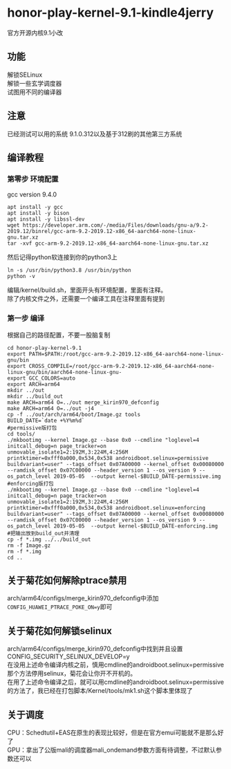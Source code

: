 # honor-play-kernel-9.1-kindle4jerry
官方开源内核9.1小改  
## 功能
解锁SELinux  
解锁一些玄学调度器  
试图用不同的编译器  
## 注意
已经测试可以用的系统 9.1.0.312以及基于312刷的其他第三方系统  
## 编译教程
### 第零步 环境配置
gcc version 9.4.0
```shell
apt install -y gcc
apt install -y bison 
apt install -y libssl-dev
wget https://developer.arm.com/-/media/Files/downloads/gnu-a/9.2-2019.12/binrel/gcc-arm-9.2-2019.12-x86_64-aarch64-none-linux-gnu.tar.xz
tar -xvf gcc-arm-9.2-2019.12-x86_64-aarch64-none-linux-gnu.tar.xz
```
然后记得python软连接到你的python3上
```shell
ln -s /usr/bin/python3.8 /usr/bin/python
python -v
```
编辑/kernel/build.sh，里面开头有环境配置，里面有注释。  
除了内核文件之外，还需要一个编译工具在注释里面有提到  
### 第一步 编译
根据自己的路径配置，不要一股脑复制
```shell
cd honor-play-kernel-9.1
export PATH=$PATH:/root/gcc-arm-9.2-2019.12-x86_64-aarch64-none-linux-gnu/bin
export CROSS_COMPILE=/root/gcc-arm-9.2-2019.12-x86_64-aarch64-none-linux-gnu/bin/aarch64-none-linux-gnu-
export GCC_COLORS=auto
export ARCH=arm64
mkdir ../out
mkdir ../build_out
make ARCH=arm64 O=../out merge_kirin970_defconfig
make ARCH=arm64 O=../out -j4
cp -f ../out/arch/arm64/boot/Image.gz tools
BUILD_DATE=`date +%Y%m%d`
#permissive版打包
cd tools/
./mkbootimg --kernel Image.gz --base 0x0 --cmdline "loglevel=4 initcall_debug=n page_tracker=on unmovable_isolate1=2:192M,3:224M,4:256M printktimer=0xfff0a000,0x534,0x538 androidboot.selinux=permissive buildvariant=user" --tags_offset 0x07A00000 --kernel_offset 0x00080000 --ramdisk_offset 0x07C00000 --header_version 1 --os_version 9 --os_patch_level 2019-05-05  --output kernel-$BUILD_DATE-permissive.img
#enforcing版打包
./mkbootimg --kernel Image.gz --base 0x0 --cmdline "loglevel=4 initcall_debug=n page_tracker=on unmovable_isolate1=2:192M,3:224M,4:256M printktimer=0xfff0a000,0x534,0x538 androidboot.selinux=enforcing buildvariant=user" --tags_offset 0x07A00000 --kernel_offset 0x00080000 --ramdisk_offset 0x07C00000 --header_version 1 --os_version 9 --os_patch_level 2019-05-05  --output kernel-$BUILD_DATE-enforcing.img
#把输出放到build_out并清理
cp -f *.img ../../build_out
rm -f Image.gz
rm -f *.img
cd ..
```

## 关于菊花如何解除ptrace禁用
arch/arm64/configs/merge_kirin970_defconfig中添加`CONFIG_HUAWEI_PTRACE_POKE_ON=y`即可

## 关于菊花如何解锁selinux
arch/arm64/configs/merge_kirin970_defconfig中找到并且设置CONFIG_SECURITY_SELINUX_DEVELOP=y  
在没用上述命令编译内核之前，慎用cmdline的androidboot.selinux=permissive那个方法停用selinux，菊花会让你开不开机的。  
在用了上述命令编译之后，就可以用cmdline的androidboot.selinux=permissive的方法了，我已经在打包脚本/Kernel/tools/mk1.sh这个脚本里体现了  
 
## 关于调度
CPU：Schedtutil+EAS在原生的表现比较好，但是在官方emui可能就不是那么好了  
GPU：拿出了公版mali的调度器mali_ondemand参数方面有待调整，不过默认参数还可以  
